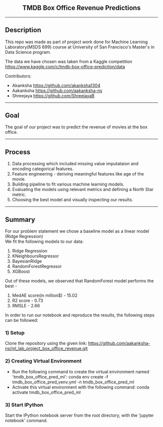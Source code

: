 <center><h2>TMDB Box Office Revenue Predictions</h2></center>


----
Description
----

This repo was made as part of project work done for Machine Learning Laboratory(MSDS 699) course at University of San Francisco's Master's in Data Science program. 

The data we have chosen was taken from a Kaggle competition https://www.kaggle.com/c/tmdb-box-office-prediction/data

Contributors:

- Akanksha https://github.com/akanksha1304
- Aakanksha https://github.com/aakanksha-ns
- Shreejaya https://github.com/ShreejayaB

----
Goal
----
The goal of our project was to predict the revenue of movies at the box office.

----
Process
----

1. Data processing which included missing value imputataion and encoding categorical features.
2. Feature engineering - deriving meaningful features like age of the movie.
3. Building pipeline to fit various machine learning models.
4. Evaluating the models using relevant metrics and defining a North Star metric.
5. Choosing the best model and visually inspecting our results. 

----
Summary 
----
For our problem statement we chose a baseline model as a linear model (Ridge Regression)<br>
We fit the following models to our data:<br>
1. Ridge Regression
2. KNeighboursRegressor
3. BayesianRidge
4. RandomForestRegressor
5. XGBoost

Out of these models, we observed that RandomForest model performs the best - <br>
1. MedAE score(in million$) - 15.02<br>
2. R2 score - 0.73<br>
3. RMSLE - 2.66<br>

In order to run our notebook and reproduce the results, the following steps can be followed:

### 1) Setup
Clone the repository using the given link: https://github.com/aakanksha-ns/ml_lab_project_box_office_revenue.git
### 2) Creating Virtual Environment
* Run the following command to create the virtual environment named 'tmdb_box_office_pred_ml':
conda env create -f tmdb_box_office_pred_venv.yml -n tmdb_box_office_pred_ml
* Activate this virtual environment with the following command:
conda activate tmdb_box_office_pred_ml

### 3) Start IPython
Start the IPython notebook server from the root directory, with the 'jupyter notebook' command.